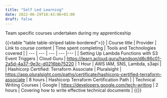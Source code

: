 ```yaml
---
title: "Self Led Learning"
date: 2022-06-29T10:43:06+01:00
draft: false
---
```


Team specific courses undertaken during my apprenticeship

{{<table "table table-striped table-bordered">}}
| Course title | Provider | Link to course content | Time spent completing | Tools and Technologies covered |
| --- | --- | --- | --- |--- |
| Setting Up Lambda Functions with S3 Event Triggers | Cloud Guru | <https://learn.acloud.guru/handson/d8c86c01-2a5d-4a37-9e3c-d0216bb75220> | 1 Hour | AWS IAM, SNS, Lambda, s3api |
| Hashicorp Certified: Terraform Associate | Pluralsight | <https://app.pluralsight.com/paths/certificate/hashicorp-certified-terraform-associate> | 8 hours | Hashicorp Terraform Certification Path |
| Technical Writing Courses | Google | <https://developers.google.com/tech-writing> | 2 hours | Covering how to write effective technical documents |
{{</table>}}
